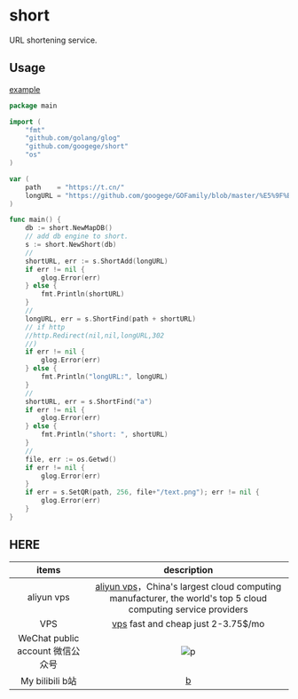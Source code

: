 # short

URL shortening service.

## Usage
[example](./example/example.go)
```go
package main

import (
	"fmt"
	"github.com/golang/glog"
	"github.com/googege/short"
	"os"
)

var (
	path    = "https://t.cn/"
	longURL = "https://github.com/googege/GOFamily/blob/master/%E5%9F%BA%E7%A1%80%E7%9F%A5%E8%AF%86/%E7%AE%97%E6%B3%95/%E7%AE%97%E6%B3%95%E9%A2%98/leetcode/1.md"
)

func main() {
	db := short.NewMapDB()
	// add db engine to short.
	s := short.NewShort(db)
	//
	shortURL, err := s.ShortAdd(longURL)
	if err != nil {
		glog.Error(err)
	} else {
		fmt.Println(shortURL)
	}
	//
	longURL, err = s.ShortFind(path + shortURL)
	// if http
	//http.Redirect(nil,nil,longURL,302
	//)
	if err != nil {
		glog.Error(err)
	} else {
		fmt.Println("longURL:", longURL)
	}
	//
	shortURL, err = s.ShortFind("a")
	if err != nil {
		glog.Error(err)
	} else {
		fmt.Println("short: ", shortURL)
	}
	//
	file, err := os.Getwd()
	if err != nil {
		glog.Error(err)
	}
	if err = s.SetQR(path, 256, file+"/text.png"); err != nil {
		glog.Error(err)
	}
}


```

## HERE
|items|description|
|:---:|:---:|
|aliyun vps|[aliyun vps](https://www.aliyun.com/minisite/goods?userCode=ol87kpmz)，China's largest cloud computing manufacturer, the world's top 5 cloud computing service providers|
|VPS|[vps](https://app.cloudcone.com/?ref=2525) fast and cheap just 2-3.75$/mo|
|WeChat public account 微信公众号|![p](https://raw.githubusercontent.com/googege/GOFamily/master/joinUsW.jpg)|
|My bilibili b站|[b](https://space.bilibili.com/23170151)|

